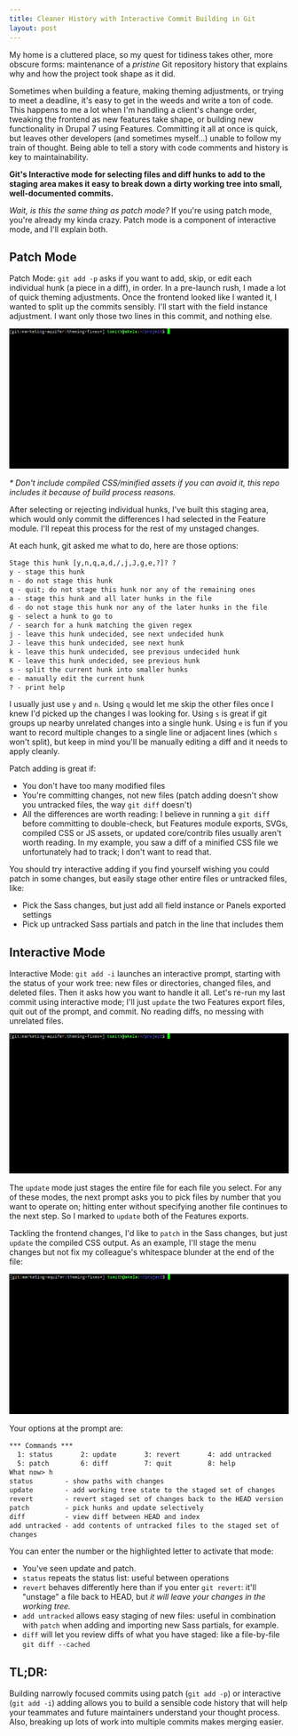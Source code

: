 ```yaml
---
title: Cleaner History with Interactive Commit Building in Git
layout: post
---
```


My home is a cluttered place, so my quest for tidiness takes other, more
obscure forms: maintenance of a _pristine_ Git repository history that explains
why and how the project took shape as it did.

Sometimes when building a feature, making theming adjustments, or trying to meet
a deadline, it's easy to get in the weeds and write a ton of code. This happens
to me a lot when I'm handling a client's change order, tweaking the frontend
as new features take shape, or building new functionality in Drupal 7
using Features. Committing it all at once is quick, but leaves other developers
(and sometimes myself...) unable to follow my train of thought. Being able to
tell a story with code comments and history is key to maintainability.

**Git's Interactive mode for selecting files and diff hunks to add to the
staging area makes it easy to break down a dirty working tree into small,
well-documented commits.**

_Wait, is this the same thing as patch mode?_ If you're using patch mode, you're
already my kinda crazy. Patch mode is a component of interactive mode, and I'll
explain both.

## Patch Mode

Patch Mode: `git add -p` asks if you want to add, skip, or edit each
individual hunk (a piece in a diff), in order. In a pre-launch rush, I made a
lot of quick theming adjustments. Once the frontend looked like I wanted it, I
wanted to split up the commits sensibly. I'll start with the field instance
adjustment. I want only those two lines in this commit, and nothing else.

![Patch Mode](/assets/git-interactive-add/patch-mode.gif)

_\* Don't include compiled CSS/minified assets if you can avoid it, this repo
includes it because of build process reasons._

After selecting or rejecting individual hunks, I've built this staging area,
which would only commit the differences I had selected in the Feature module.
I'll repeat this process for the rest of my unstaged changes.

At each hunk, git asked me what to do, here are those options:

```
Stage this hunk [y,n,q,a,d,/,j,J,g,e,?]? ?
y - stage this hunk
n - do not stage this hunk
q - quit; do not stage this hunk nor any of the remaining ones
a - stage this hunk and all later hunks in the file
d - do not stage this hunk nor any of the later hunks in the file
g - select a hunk to go to
/ - search for a hunk matching the given regex
j - leave this hunk undecided, see next undecided hunk
J - leave this hunk undecided, see next hunk
k - leave this hunk undecided, see previous undecided hunk
K - leave this hunk undecided, see previous hunk
s - split the current hunk into smaller hunks
e - manually edit the current hunk
? - print help
```

I usually just use `y` and `n`. Using `q` would let me skip the other files once
I knew I'd picked up the changes I was looking for. Using `s` is great if git
groups up nearby unrelated changes into a single hunk. Using `e` is fun if you
want to record multiple changes to a single line or adjacent lines (which `s`
won't split), but keep in mind you'll be manually editing a diff and it needs to
apply cleanly.

Patch adding is great if:

- You don't have too many modified files
- You're committing changes, not new files (patch adding doesn't show you
  untracked files, the way `git diff` doesn't)
- All the differences are worth reading: I believe in running a `git diff`
  before committing to double-check, but Features module exports, SVGs, compiled
  CSS or JS assets, or updated core/contrib files usually aren't worth reading.
  In my example, you saw a diff of a minified CSS file we unfortunately had to
  track; I don't want to read that.

You should try interactive adding if you find yourself wishing you could patch
in some changes, but easily stage other entire files or untracked files, like:

- Pick the Sass changes, but just add all field instance or Panels exported settings
- Pick up untracked Sass partials and patch in the line that includes them

## Interactive Mode

Interactive Mode: `git add -i` launches an interactive prompt, starting with the
status of your work tree: new files or directories, changed files, and deleted
files. Then it asks how you want to handle it all. Let's re-run my last commit
using interactive mode; I'll just `update` the two Features export files, quit
out of the prompt, and commit. No reading diffs, no messing with unrelated
files.

![Interactive Mode](/assets/git-interactive-add/interactive-mode-1.gif)

The `update` mode just stages the entire file for each file you select. For any
of these modes, the next prompt asks you to pick files by number that you want
to operate on; hitting enter without specifying another file continues to the
next step. So I marked to `update` both of the Features exports.

Tackling the frontend changes, I'd like to `patch` in the Sass changes, but just
`update` the compiled CSS output. As an example, I'll stage the menu changes but
not fix my colleague's whitespace blunder at the end of the file:

![Interactive Mode with a Patch and an Update](/assets/git-interactive-add/interactive-mode-patch-and-update.gif)

Your options at the prompt are:

```
*** Commands ***
  1: status       2: update       3: revert       4: add untracked
  5: patch        6: diff         7: quit         8: help
What now> h
status        - show paths with changes
update        - add working tree state to the staged set of changes
revert        - revert staged set of changes back to the HEAD version
patch         - pick hunks and update selectively
diff          - view diff between HEAD and index
add untracked - add contents of untracked files to the staged set of changes
```

You can enter the number or the highlighted letter to activate that mode:

- You've seen update and patch.
- `status` repeats the status list: useful between operations
- `revert` behaves differently here than if you enter `git revert`: it'll
  "unstage" a file back to HEAD, but _it will leave your changes in the working tree._
- `add untracked` allows easy staging of new files: useful in combination with
  `patch` when adding and importing new Sass partials, for example.
- `diff` will let you review diffs of what you have staged: like a file-by-file
  `git diff --cached`

## TL;DR:

Building narrowly focused commits using patch (`git add -p`) or interactive
(`git add -i`) adding allows you to build a sensible code history that will
help your teammates and future maintainers understand your thought process.
Also, breaking up lots of work into multiple commits makes merging easier.
